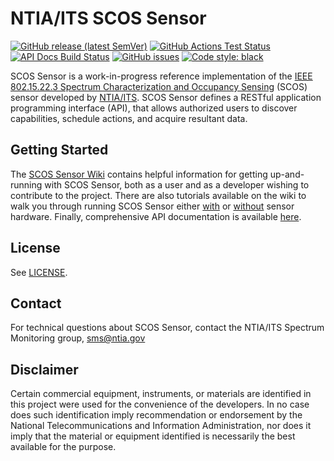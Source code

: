 # NTIA/ITS SCOS Sensor

[![GitHub release (latest SemVer)][latest-release-semver-badge]][github-releases]
[![GitHub Actions Test Status][github-actions-test-badge]][github-actions-test-link]
[![API Docs Build Status][api-docs-badge]][api-docs-link]
[![GitHub issues][github-issue-count-badge]][github-issues]
[![Code style: black][code-style-badge]][code-style-repo]

[github-actions-test-link]: https://github.com/NTIA/scos-sensor/actions/workflows/github-actions-test.yml
[github-actions-test-badge]: https://github.com/NTIA/scos-sensor/actions/workflows/github-actions-test.yml/badge.svg
[code-style-badge]: https://img.shields.io/badge/code%20style-black-000000.svg
[code-style-repo]: https://github.com/psf/black
[latest-release-semver-badge]: https://img.shields.io/github/v/release/NTIA/scos-sensor?display_name=tag&sort=semver
[github-releases]: https://github.com/NTIA/scos-sensor/releases
[github-issue-count-badge]: https://img.shields.io/github/issues/NTIA/scos-sensor
[github-issues]: https://github.com/NTIA/scos-sensor/issues
[api-docs-link]: https://ntia.github.io/scos-sensor/
[api-docs-badge]: https://img.shields.io/badge/docs-available-brightgreen.svg

SCOS Sensor is a work-in-progress reference implementation of the [IEEE 802.15.22.3
Spectrum Characterization and Occupancy Sensing][ieee-link] (SCOS) sensor developed by
[NTIA/ITS]. SCOS Sensor defines a RESTful application programming interface (API),
that allows authorized users to discover capabilities, schedule actions, and acquire
resultant data.

[NTIA/ITS]: https://its.bldrdoc.gov/
[ieee-link]: https://standards.ieee.org/standard/802_15_22_3-2020.html

## Getting Started

The [SCOS Sensor Wiki](https://github.com/NTIA/scos-sensor/wiki) contains helpful
information for getting up-and-running with SCOS Sensor, both as a user and as a
developer wishing to contribute to the project. There are also tutorials available on
the wiki to walk you through running SCOS Sensor either
[with](https://github.com/NTIA/scos-sensor/wiki/Tutorial-2:-Run-SCOS-Sensor-with-an-Attached-Signal-Analyzer)
or [without](https://github.com/NTIA/scos-sensor/wiki/Tutorial-1:-Run-SCOS-with-a-Mock-Signal-Analyzer)
sensor hardware. Finally, comprehensive API documentation is available
[here](https://ntia.github.io/scos-sensor/).

## License

See [LICENSE](LICENSE.md).

## Contact

For technical questions about SCOS Sensor, contact the NTIA/ITS Spectrum Monitoring
group, <sms@ntia.gov>

## Disclaimer

Certain commercial equipment, instruments, or materials are identified in this project
were used for the convenience of the developers. In no case does such identification imply
recommendation or endorsement by the National Telecommunications and Information Administration,
nor does it imply that the material or equipment identified is necessarily the best
available for the purpose.
